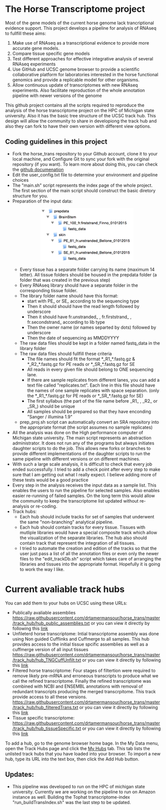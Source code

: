 The Horse Transcriptome project 
===============================
Most of the gene models of the current horse genome lack trancriptional evidence support. This project develops a pipeline for analysis of RNAseq to fullfill these aims:

1. Make use of RNAseq as a transcriptional evidence to provide more accurate gene models.
2. Compare tissue specific gene models
3. Test different approaches for effective integrative analysis of several RNAseq experiments 
4. Use GitHub and UCSC genome browser to provide a scientific collaborative platform for laboratories interested in the horse functional genomics and provide a replicable model for other organisms. 
5. Allow continuous update of transcriptomes with new RNAseq experiments. Also facilitate reproduction of the whole annotation pipeline with newer versions of the genome 
   
This github project contains all the scripts required to reproduce the analysis of the horse transcriptome project on the HPC of Michigan state university. Also it has the basic tree structure of the UCSC track hub. This design will allow the community to share in developiong the track hub and also they can fork to have their own version with different view options.

Coding guidelines in this project
---------------------------------
- Fork the horse_trans repository to your Github account, clone it to your local machine, and Configure Git to sync your fork with the original repository (if you want). To learn more about doing this, you can check the [github documenation](https://help.github.com/articles/fork-a-repo/) 
- Edit the user_config.txt file to determine your environment and pipeline choices 
- The "main.sh" script represents the index page of the whole project. The first section of the main script should construct the basic diretory structure for you.
- Preparation of the input data:
      <p align="center">
         <img src="directory_structure.png" width="300"/>
      </p>
   * Every tissue has a separate folder carrying its name (maximum 14 letter). All tissue folders should be housed in the prepdata folder (a folder that was created in the previous step)
   * Every RNAseq library should have a separate folder in the corresponding tissue folder.
   * The library folder name should have this format:
      - start with PE_ or SE_ according to the sequencing type
      - Then it should should have the read length followed by underscore
      - Then it should have fr.unstranded_ , fr.firststrand_ , fr.secondstrand_ according to lib type
      - Then the owner name (or names separted by dots) followed by underscore
      - Then the date of sequencing as MMDDYYYY
   * The raw data files should be kept in a folder named fastq_data in the library folder
   * The raw data files should fullfill these criteria 
      - The file names should fit the format \*\_R1_\*.fastq.gz & \*\_R2_\*.fastq.gz for PE reads or \*\_SR_\*.fastq.gz for SE
      - All reads in every given file should belong to ONE sequencing lane.
      - If there are sample replicates from different lanes, you can add a text file called "replicates.txt". Each line in this file should have the names of one sample replicates with space separation. (only the \*\_R1_\*.fastq.gz for PE reads or \*\_SR_\*.fastq.gz for SE)
      - The first syllabus (the part of the file name before \_R1_ , \_R2_ or \_SR_) should be unique
      - All samples should be prepared so that they have enconding "Sanger / illumina 1.9"
   * prep_proj.sh script can automatically convert an SRA repository into the appropriate format (the script assumes no sample replicates)
- All the analysis was done on the High performance computer of Michigan state university. The main script represents an abstraction administrator. It does not run any of the programs but always initiates daughter scripts to do the job. This allows new forks or branches to provide different implementations of the daughter scripts to run the same pipeline with different versions or on different machines.
- With such a large scale analysis, it is difficult to check that every job ended successfully. I tried to add a check point after every step to make sure that I am getting out what I really expect. I believe adding more of these tests would be a good practice
- Every step in the analysis receives the input data as a sample list. This enables the users to run the pipeline for selected samples. Also enables easier re-running of failed samples. On the long term this would allow the community to keep the transcriptome list updated without re-analysis or re-coding. 
- Track hubs: 
   * Each hub should include tracks for set of samples that underwent the same "non-branching" analytical pipeline. 
   * Each hub should contain tracks for every tissue. Tissues with mutliple libraries would have a special composite track which allow the visualization of the separate libraries. The hub also should contain track that represent the integration of all tissues.  
   * I tried to automate the creation and edition of the tracks so that the user just pass a list of all the annotation files or even only the newer files to the "edit_trackDb.sh" script which takes care of arranging the libraries and tissues into the appropriate format. Hopefully it is going to work the way I like.

Current avaliable track hubs
============================
You can add them to your hubs on UCSC using these URLs:

-  Publically avaliable assemblies
https://raw.githubusercontent.com/drtamermansour/horse_trans/master/track_hub/hub_public_assemblies.txt or you can view it directly by following this [link](http://genome.ucsc.edu/cgi-bin/hgTracks?db=equCab2&hubUrl=https://raw.githubusercontent.com/drtamermansour/horse_trans/master/track_hub/hub_public_assemblies.txt) 
-  Unfileterd horse transcriptome: Intial transcriptome assembly was done using Non guided Cufflinks and Cuffmerge to all samples. This hub provides access to the initial tissue spcific assemblies as well as a cuffmerge version of all input tissues
https://raw.githubusercontent.com/drtamermansour/horse_trans/master/track_hub/hub_TNGCuffUnfilt.txt or you can view it directly by following this [link](http://genome.ucsc.edu/cgi-bin/hgTracks?db=equCab2&hubUrl=https://raw.githubusercontent.com/drtamermansour/horse_trans/master/track_hub/hub_TNGCuffUnfilt.txt) 
- Filtered horse transcriptome: Four stages of filtertion were required to remove likely pre-mRNA and erroneous transcripts to produce what we call the refined transcriptome. Finally the refined transcriptome was combined with NCBI and ENSEMBL annotations with removal of redundant transcripts producing the merged transcrpitome. This track provide access to all these versions.   
https://raw.githubusercontent.com/drtamermansour/horse_trans/master/track_hub/hub_filteredTrans.txt or you can view it directly by following this [link](http://genome.ucsc.edu/cgi-bin/hgTracks?db=equCab2&hubUrl=https://raw.githubusercontent.com/drtamermansour/horse_trans/master/track_hub/hub_filteredTrans.txt)
-  Tissue specific transcriptome:
https://raw.githubusercontent.com/drtamermansour/horse_trans/master/track_hub/hub_tissueSpecific.txt or you can view it directly by following this [link](http://genome.ucsc.edu/cgi-bin/hgTracks?db=equCab2&hubUrl=https://raw.githubusercontent.com/drtamermansour/horse_trans/master/track_hub/hub_tissueSpecific.txt) 

<!---  
-  Diginorm followed by refGTFguided Tophat2 then refGTFguided Cufflinks https://raw.githubusercontent.com/drtamermansour/horse_trans/master/track_hub/hub_rawdigi_TopCuff.txt or you can view it directly by following this [link](http://genome.ucsc.edu/cgi-bin/hgTracks?db=equCab2&hubUrl=https://raw.githubusercontent.com/drtamermansour/horse_trans/master/track_hub/hub_rawdigi_TopCuff.txt)
[//]: #    -  Assemblies after exom merge
https://raw.githubusercontent.com/drtamermansour/horse_trans/master/track_hub/hub_exonMerge_assemblies.txt or you can view it directly by following this [link](http://genome.ucsc.edu/cgi-bin/hgTracks?db=equCab2&hubUrl=https://raw.githubusercontent.com/drtamermansour/horse_trans/master/track_hub/hub_exonMerge_assemblies.txt)
--->
To add a hub, go to the genome browser home bage. In the My Data menu, open the Track Hubs page and click the [My Hubs](https://genome.ucsc.edu/cgi-bin/hgHubConnect) tab. This tab lists the unlisted track hubs that you have loaded into your browser. To import a new hub, type its URL into the text box, then click the Add Hub button.

<!---  
Links for Downloads:
--------------------
-  [GTF file of filtered assembly](http://de.iplantcollaborative.org/dl/d/417AF4BC-7E70-45B5-9538-0882A45669E9/filtered_Alltissues_Assembly.GTF)
-  [Transcriptome edited by common variants](http://de.iplantcollaborative.org/dl/d/5F00CC13-5775-4AD5-A814-E3AFC768E2D9/varFixed_Transcriptome.fa)
-  [Tabulated gene TPM expression for all tissues](http://de.iplantcollaborative.org/dl/d/8AD5668A-02C3-4E54-AEE3-509E15C54594/allTissues_geneTPM)  
-  [Tabulated isoform TPM expression for all tissues](http://de.iplantcollaborative.org/dl/d/FA197031-71D3-4AAD-911A-7ACDF7516911/allTissues_isoformTPM)  
-  [Compare filtered assembly to the avaliable public assemblies](http://de.iplantcollaborative.org/dl/d/7D7DFA37-5225-474A-84F3-49856D37660F/nonGuided_Cufflinks.nonGuided_Cuffmerge.merge.reduced)
--->

Updates:
--------
- This pipeline was developed to run on the HPC of michigan state university. Currently we are working on the pipeline to run on Amazon instance as well. Building the Tophat transcriptome-index "run_buildTransIndex.sh" was the last step to be updated. 
